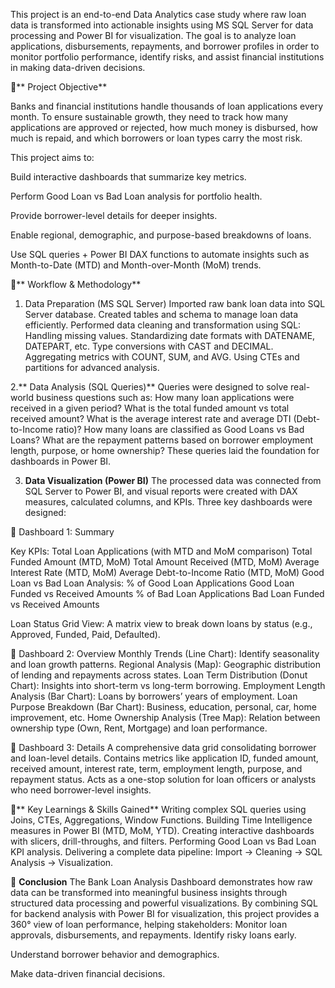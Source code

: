 This project is an end-to-end Data Analytics case study where raw loan data is transformed into actionable insights using MS SQL Server for data processing and Power BI for visualization. The goal is to analyze loan applications, disbursements, repayments, and borrower profiles in order to monitor portfolio performance, identify risks, and assist financial institutions in making data-driven decisions.

🔹** Project Objective**

Banks and financial institutions handle thousands of loan applications every month. To ensure sustainable growth, they need to track how many applications are approved or rejected, how much money is disbursed, how much is repaid, and which borrowers or loan types carry the most risk.

This project aims to:

Build interactive dashboards that summarize key metrics.

Perform Good Loan vs Bad Loan analysis for portfolio health.

Provide borrower-level details for deeper insights.

Enable regional, demographic, and purpose-based breakdowns of loans.

Use SQL queries + Power BI DAX functions to automate insights such as Month-to-Date (MTD) and Month-over-Month (MoM) trends.


🔹** Workflow & Methodology**
1. Data Preparation (MS SQL Server)
Imported raw bank loan data into SQL Server database.
Created tables and schema to manage loan data efficiently.
Performed data cleaning and transformation using SQL:
Handling missing values.
Standardizing date formats with DATENAME, DATEPART, etc.
Type conversions with CAST and DECIMAL.
Aggregating metrics with COUNT, SUM, and AVG.
Using CTEs and partitions for advanced analysis.


2.** Data Analysis (SQL Queries)**
Queries were designed to solve real-world business questions such as:
How many loan applications were received in a given period?
What is the total funded amount vs total received amount?
What is the average interest rate and average DTI (Debt-to-Income ratio)?
How many loans are classified as Good Loans vs Bad Loans?
What are the repayment patterns based on borrower employment length, purpose, or home ownership?
These queries laid the foundation for dashboards in Power BI.


3. **Data Visualization (Power BI)**
The processed data was connected from SQL Server to Power BI, and visual reports were created with DAX measures, calculated columns, and KPIs.
Three key dashboards were designed:


📌 Dashboard 1: Summary

Key KPIs:
Total Loan Applications (with MTD and MoM comparison)
Total Funded Amount (MTD, MoM)
Total Amount Received (MTD, MoM)
Average Interest Rate (MTD, MoM)
Average Debt-to-Income Ratio (MTD, MoM)
Good Loan vs Bad Loan Analysis:
% of Good Loan Applications
Good Loan Funded vs Received Amounts
% of Bad Loan Applications
Bad Loan Funded vs Received Amounts

Loan Status Grid View:
A matrix view to break down loans by status (e.g., Approved, Funded, Paid, Defaulted).


📌 Dashboard 2: Overview
Monthly Trends (Line Chart): Identify seasonality and loan growth patterns.
Regional Analysis (Map): Geographic distribution of lending and repayments across states.
Loan Term Distribution (Donut Chart): Insights into short-term vs long-term borrowing.
Employment Length Analysis (Bar Chart): Loans by borrowers’ years of employment.
Loan Purpose Breakdown (Bar Chart): Business, education, personal, car, home improvement, etc.
Home Ownership Analysis (Tree Map): Relation between ownership type (Own, Rent, Mortgage) and loan performance.


📌 Dashboard 3: Details
A comprehensive data grid consolidating borrower and loan-level details.
Contains metrics like application ID, funded amount, received amount, interest rate, term, employment length, purpose, and repayment status.
Acts as a one-stop solution for loan officers or analysts who need borrower-level insights.


🔹** Key Learnings & Skills Gained**
Writing complex SQL queries using Joins, CTEs, Aggregations, Window Functions.
Building Time Intelligence measures in Power BI (MTD, MoM, YTD).
Creating interactive dashboards with slicers, drill-throughs, and filters.
Performing Good Loan vs Bad Loan KPI analysis.
Delivering a complete data pipeline: Import → Cleaning → SQL Analysis → Visualization.


📌 **Conclusion**
The Bank Loan Analysis Dashboard demonstrates how raw data can be transformed into meaningful business insights through structured data processing and powerful visualizations.
By combining SQL for backend analysis with Power BI for visualization, this project provides a 360° view of loan performance, helping stakeholders:
Monitor loan approvals, disbursements, and repayments.
Identify risky loans early.

Understand borrower behavior and demographics.

Make data-driven financial decisions.
